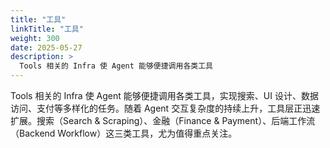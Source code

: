 ```yaml
---
title: "工具"
linkTitle: "工具"
weight: 300
date: 2025-05-27
description: >
  Tools 相关的 Infra 使 Agent 能够便捷调用各类工具
---
```


Tools 相关的 Infra 使 Agent 能够便捷调用各类工具，实现搜索、UI 设计、数据访问、支付等多样化的任务。随着 Agent 交互复杂度的持续上升，工具层正迅速扩展。搜索（Search & Scraping）、金融（Finance & Payment）、后端工作流（Backend Workflow）这三类工具，尤为值得重点关注。

